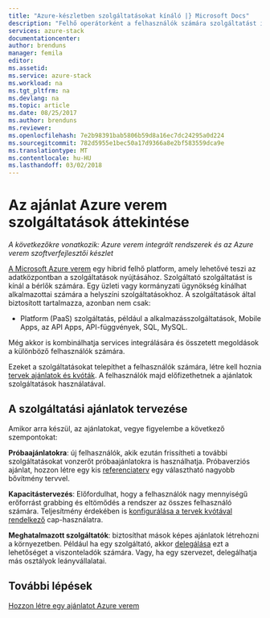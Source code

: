 ```yaml
---
title: "Azure-készletben szolgáltatásokat kínáló |} Microsoft Docs"
description: "Felhő operátorként a felhasználók számára szolgáltatást is kínál."
services: azure-stack
documentationcenter: 
author: brenduns
manager: femila
editor: 
ms.assetid: 
ms.service: azure-stack
ms.workload: na
ms.tgt_pltfrm: na
ms.devlang: na
ms.topic: article
ms.date: 08/25/2017
ms.author: brenduns
ms.reviewer: 
ms.openlocfilehash: 7e2b98391bab5806b59d8a16ec7dc24295a0d224
ms.sourcegitcommit: 782d5955e1bec50a17d9366a8e2bf583559dca9e
ms.translationtype: MT
ms.contentlocale: hu-HU
ms.lasthandoff: 03/02/2018
---
```

# <a name="overview-of-offering-services-in-azure-stack"></a>Az ajánlat Azure verem szolgáltatások áttekintése

*A következőkre vonatkozik: Azure verem integrált rendszerek és az Azure verem szoftverfejlesztői készlet*

[A Microsoft Azure verem](azure-stack-poc.md) egy hibrid felhő platform, amely lehetővé teszi az adatközpontban a szolgáltatások nyújtásához. Szolgáltató szolgáltatást is kínál a bérlők számára. Egy üzleti vagy kormányzati ügynökség kínálhat alkalmazottai számára a helyszíni szolgáltatásokhoz. A szolgáltatások által biztosított tartalmazza, azonban nem csak:

- Platform (PaaS) szolgáltatás, például a alkalmazásszolgáltatások, Mobile Apps, az API Apps, API-függvények, SQL, MySQL.

Még akkor is kombinálhatja services integrálására és összetett megoldások a különböző felhasználók számára.

Ezeket a szolgáltatásokat telepíthet a felhasználók számára, létre kell hoznia [tervek ajánlatok és kvóták](azure-stack-plan-offer-quota-overview.md). A felhasználók majd előfizethetnek a ajánlatok szolgáltatások használatával.

## <a name="plan-your-service-offers"></a>A szolgáltatási ajánlatok tervezése

Amikor arra készül, az ajánlatokat, vegye figyelembe a következő szempontokat:

**Próbaajánlatokra**: új felhasználók, akik ezután frissítheti a további szolgáltatásokat vonzerőt próbaajánlatokra is használhatja. Próbaverziós ajánlat, hozzon létre egy kis [referenciaterv](azure-stack-plan-offer-quota-overview.md#base-plan) egy választható nagyobb bővítmény tervvel.

**Kapacitástervezés**: Előfordulhat, hogy a felhasználók nagy mennyiségű erőforrást grabbing és eltömődés a rendszer az összes felhasználó számára. Teljesítmény érdekében is [konfigurálása a tervek kvótával rendelkező](azure-stack-plan-offer-quota-overview.md#plans) cap-használatra.

**Meghatalmazott szolgáltatók**: biztosíthat mások képes ajánlatok létrehozni a környezetben. Például ha egy szolgáltató, akkor [delegálása](azure-stack-delegated-provider.md) ezt a lehetőséget a viszonteladók számára. Vagy, ha egy szervezet, delegálhatja más osztályok leányvállalatai.

## <a name="next-steps"></a>További lépések
[Hozzon létre egy ajánlatot Azure verem](azure-stack-create-offer.md)

